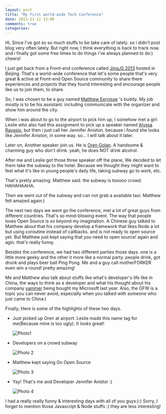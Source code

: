 ```yaml
---
layout: post
title: "My first world-wide Tech Conference"
date: 2013-11-12 13:00
comments: true
categories: 
---
```


Hi, Since I've got so so much stuffs to be take care of lately.  so i didn't post blog very often lately. But right now, I think everything is back to track now.  and i finally got some free times to do things i've always planned to do:) cheers!

I just get back from a Front-end conference called [JingJS 2013][5] hosted in Beijing. That's a world-wide conference that let's some people that's very great & active at Front-end Open Source community to share there experiences and projects that they found interesting and encourage people like us to join them, to share.

So, I was chosen to be a guy named [Matthew Eernisse][1] 's buddy. My job mostly is to be his assistant. including communicate with the organizer and show him around the city.  

When i was about to go to the airport to pick him up, I somehow met a girl Leslie who also had this assignment to pick up a speaker named [Alyssa Ravasio][2], but then i just call her Jennifer Aniston. because i found she looks like Jennifer Aniston, in some way. so...  I will talk about it later.

Later on, Another speaker join us. He is [Oren Golan][3]. A handsome & charming guy who don't drink. yeah, he does NOT drink alcohol.

After me and Leslie got those three speaker off the plane, We decided to let them take the subway to the hotel. Because we thought they might want to feel what it's like in young people's daily life, taking subway go to work, etc.

That's pretty amazing. Matthew said. the subway is tooooo crowd. HAHAHAAHA.

Then we went out of the subway and can not grab a available taxi. Matthew felt amazed again:)

The next two days we went go the conference, met a lot of great guys from different countries.  That's so mind-blowing event. The way that people loves Open Source is so beyond my imagination. A Chinese guy talked to Matthew about that his company develop a framework that likes Node a lot but using coroutine instead of callbacks. and is not  ready to open source yet. But Matthew just kept saying that you need to open source! again and agin.
that's really funny.

Besides the conference, we had two different parties those days. one is a little more geeky and the other it more like a normal party. people drink, got drunk and plays beer ball  Ping Pong. Me and a guy call motherFORKER even win a round! pretty amazing!

Me and Matthew also talk about stuffs like what's developer's life like in China, the ways to think as a developer and what his thought about his company [yammer][4] being bought my Microsoft last year. Also, the GFW is a topic you can never avoid, especially when you talked with someone who just came to China:) 

Finally, Here is some of the highlights of these two days.

* Just picked up Oren at airport. Leslie made this name tag for me(Because mine is too ugly). It looks great!
    
    ![Photo1](/images/JingJS-4.jpg)

* Developers on a crowd subway
    
    ![Photo 2](/images/JingJS-1.jpg)

* Matthew kept saying Go Open Source
    
    ![Photo 3](/images/JingJS-3.jpg)

* Yay! That's me and Developer Jennifer Anistor :) 
    
    ![Photo 4](/images/JingJS-2.jpg)

 I had a really really funny & interesting days with all of you guys:):)
 Sorry, I forget to mention those Javascript & Node stuffs :( they are less interesting!

[1]:http://github.com/mde
[2]:http://github.com/alyraz
[3]:http://github.com/oren
[4]:https://www.yammer.com/
[5]:http://jingjs.org/